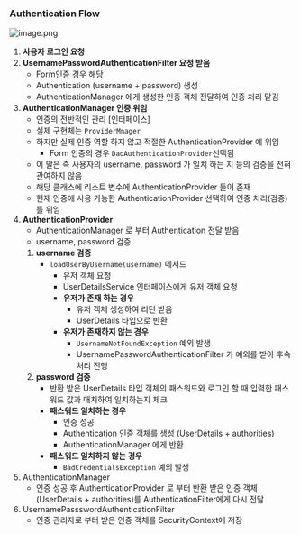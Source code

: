 ### Authentication Flow

![image.png](https://prod-files-secure.s3.us-west-2.amazonaws.com/7f2365ae-ea78-4340-b09d-9671c8c311c7/4a734a71-2416-48b5-9cf5-22e67bcfd8ee/image.png)

1. **사용자 로그인 요청**
2. **UsernamePasswordAuthenticationFilter 요청 받음**
    - Form인증 경우 해당
    - Authentication (username + password) 생성
    - AuthenticationManager 에게 생성한 인증 객체 전달하여 인증 처리 맡김
3. **AuthenticationManager 인증 위임**
    - 인증의 전반적인 관리 [인터페이스]
    - 실제 구현체는 `ProviderMnager`
    - 하지만 실제 인증 역할 하지 않고 적절한 AuthenticationProvider 에 위임
        - Form 인증의 경우 `DaoAuthenticationProvider`선택됨
    - 이 말은 즉 사용자의 username, password 가 일치 하는 지 등의 검증을 전혀 관여하지 않음
    - 해당 클래스에 리스트 변수에 AuthenticationProvider 들이 존재
    - 현재 인증에 사용 가능한 AuthenticationProvider 선택하여 인증 처리(검증)를 위임
4. **AuthenticationProvider**
    - AuthenticationManager 로 부터 Authentication 전달 받음
    - username, password 검증
    1. **username 검증**
        - `loadUserByUsername(username)` 메서드
            - 유저 객체 요청
            - UserDetailsService 인터페이스에게 유저 객체 요청
            - **유저가 존재 하는 경우**
                - 유저 객체 생성하여 리턴 받음
                - UserDetails 타입으로 반환
            - **유저가 존재하지 않는 경우**
                - `UsernameNotFoundException` 예외 발생
                - UsernamePasswordAuthenticationFilter 가 예외를 받아 후속 처리 진행
    2. **password 검증**
        - 반환 받은 UserDetails 타입 객체의 패스워드와 로그인 할 때 입력한 패스워드 값과 매치하여 일치하는지 체크
        - **패스워드 일치하는 경우**
            - 인증 성공
            - Authentication 인증 객체를 생성 (UserDetails + authorities)
            - AuthenticationManager 에게 반환
        - **패스워드 일치하지 않는 경우**
            - `BadCredentialsException` 예외 발생
5. AuthenticationManager
    - 인증 성공 후 AuthenticationProvider 로 부터 반환 받은 인증 객체(UserDetails + authorities)를  AuthenticationFilter에게 다시 전달
6. UsernamePassswordAuthenticationFilter
    - 인증 관리자로 부터 받은 인증 객체를 SecurityContext에 저장